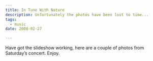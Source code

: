 ```yaml
---
title: In Tune With Nature
description: Unfortunately the photos have been lost to time...
tags:
  - music
date: 2008-02-27

---
```


Have got the slideshow working, here are a couple of photos from Saturday’s concert. Enjoy.

